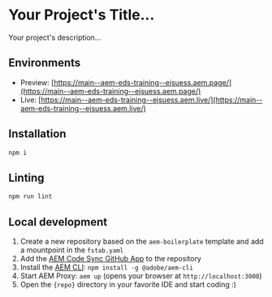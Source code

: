 # Your Project's Title...
Your project's description...

## Environments
- Preview: [https://main--aem-eds-training--ejsuess.aem.page/](https://main--aem-eds-training--ejsuess.aem.page/)
- Live: [https://main--aem-eds-training--ejsuess.aem.live/](https://main--aem-eds-training--ejsuess.aem.live/)

## Installation

```sh
npm i
```

## Linting

```sh
npm run lint
```

## Local development

1. Create a new repository based on the `aem-boilerplate` template and add a mountpoint in the `fstab.yaml`
1. Add the [AEM Code Sync GitHub App](https://github.com/apps/aem-code-sync) to the repository
1. Install the [AEM CLI](https://github.com/adobe/helix-cli): `npm install -g @adobe/aem-cli`
1. Start AEM Proxy: `aem up` (opens your browser at `http://localhost:3000`)
1. Open the `{repo}` directory in your favorite IDE and start coding :)
